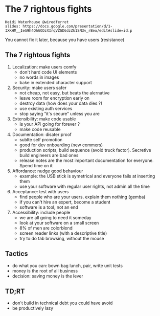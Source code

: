 # The 7 rightous fights

    Heidi Waterhouse @wiredferret
    slides: https://docs.google.com/presentation/d/1-IXKHM__IeS9h4OhGODzXIrqVZGD6dzZk1SN3v_rBeo/edit#slide=id.p

You cannot fix it later, because you have users (resistance)

## The 7 rightous fights
1. Localization: make users comfy
    - don't hard code UI elements
    - no words in images
    - bake in extended character support
2. Security: make users safer
    - not cheap, not easy, but beats the alernative
    - leave room for encryption early on
    - destroy data (how does your data dies ?)
    - use existing auth services
    - stop saying "it's secure" unless you are
3. Extensibility: make code usable
    - is your API going for forever ?
    - make code reusable
4. Documentation: disater proof
    - sublte self promotion
    - good for dev onboarding (new commers)
    - production scripts, build sequence (avoid truck factor). Secretive build engineers are bad ones
    - release notes are the most important documentation for everyone. Spend time on it
5. Affordance: nudge good behaviour
    - example: the USB stick is symetrical and everyone fails at inserting them
    - use your software with regular user rights, not admin all the time
6. Acceptance: test with users
    - find people who are your users. explain them nothing (gemba)
    - if you can't hire an expert, become a student
    - software is a tool, not an end
7. Accessibility: include people
    - we are all going to need it someday
    - look at your software on a small screen
    - 8% of men are colorblond
    - screen reader links (with a descriptive title)
    - try to do tab browsing, without the mouse

## Tactics

- do what you can: bown bag lunch, pair, write unit tests
- money is the root of all business
- decision: saving money is the lever

## TD;RT

- don't build in technical debt you could have avoid
- be productively lazy
